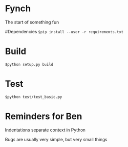 # Fynch
The start of something fun

#Dependencies
`$pip install --user -r requirements.txt`

# Build
`$python setup.py build`

# Test
`$python test/test_basic.py`

# Reminders for Ben
Indentations separate context in Python

Bugs are usually very simple, but very small things
